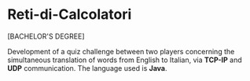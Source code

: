 # Reti-di-Calcolatori

[BACHELOR'S DEGREE]

Development of a quiz challenge between two players concerning the simultaneous translation of words from English to Italian, via **TCP-IP** and **UDP** communication. The language used is **Java**.
